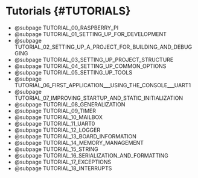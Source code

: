 # Tutorials {#TUTORIALS}

- @subpage TUTORIAL_00_RASPBERRY_PI
- @subpage TUTORIAL_01_SETTING_UP_FOR_DEVELOPMENT
- @subpage TUTORIAL_02_SETTING_UP_A_PROJECT_FOR_BUILDING_AND_DEBUGGING
- @subpage TUTORIAL_03_SETTING_UP_PROJECT_STRUCTURE
- @subpage TUTORIAL_04_SETTING_UP_COMMON_OPTIONS
- @subpage TUTORIAL_05_SETTING_UP_TOOLS
- @subpage TUTORIAL_06_FIRST_APPLICATION___USING_THE_CONSOLE___UART1
- @subpage TUTORIAL_07_IMPROVING_STARTUP_AND_STATIC_INITIALIZATION
- @subpage TUTORIAL_08_GENERALIZATION
- @subpage TUTORIAL_09_TIMER
- @subpage TUTORIAL_10_MAILBOX
- @subpage TUTORIAL_11_UART0
- @subpage TUTORIAL_12_LOGGER
- @subpage TUTORIAL_13_BOARD_INFORMATION
- @subpage TUTORIAL_14_MEMORY_MANAGEMENT
- @subpage TUTORIAL_15_STRING
- @subpage TUTORIAL_16_SERIALIZATION_AND_FORMATTING
- @subpage TUTORIAL_17_EXCEPTIONS
- @subpage TUTORIAL_18_INTERRUPTS
<!-- - @subpage TUTORIAL_17_UNIT_TEST_INFRASTRUCTURE
- @subpage TUTORIAL_18_WRITING_UNIT_TESTS
- @subpage TUTORIAL_21_TIMER_EXTENSION -->
